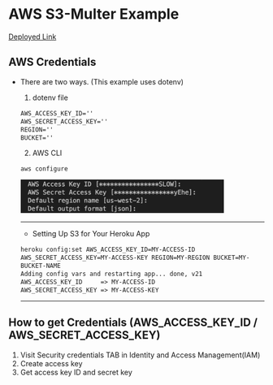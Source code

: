 # AWS S3-Multer Example

[Deployed Link](https://aws-s3-multer-example-jjung.herokuapp.com/)

## AWS Credentials
 - There are two ways. (This example uses dotenv)
    1. dotenv file
    ```
    AWS_ACCESS_KEY_ID=''
    AWS_SECRET_ACCESS_KEY=''
    REGION=''
    BUCKET=''
    ```
    2. AWS CLI
    ```
    aws configure
    ```
    <img src="./assets/img/aws-configure.png" width="400px" />

    ----
    * Setting Up S3 for Your Heroku App

    ```
    heroku config:set AWS_ACCESS_KEY_ID=MY-ACCESS-ID AWS_SECRET_ACCESS_KEY=MY-ACCESS-KEY REGION=MY-REGION BUCKET=MY-BUCKET-NAME
    Adding config vars and restarting app... done, v21
    AWS_ACCESS_KEY_ID     => MY-ACCESS-ID
    AWS_SECRET_ACCESS_KEY => MY-ACCESS-KEY
    ```
    ----

## How to get Credentials (AWS_ACCESS_KEY_ID / AWS_SECRET_ACCESS_KEY)
 1. Visit Security credentials TAB in Identity and Access Management(IAM) 
 2. Create access key
 3. Get access key ID and secret key